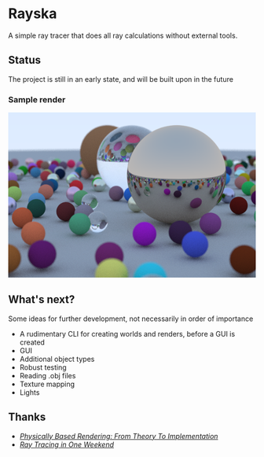 # Rayska
A simple ray tracer that does all ray calculations without external tools.

## Status
The project is still in an early state, and will be built upon in the future
### Sample render
![A ray traced sample render](docs/renders/render.png)

## What's next?
Some ideas for further development, not necessarily in order of importance
- A rudimentary CLI for creating worlds and renders, before a GUI is created
- GUI
- Additional object types
- Robust testing
- Reading .obj files
- Texture mapping
- Lights

## Thanks
- [_Physically Based Rendering: From Theory To Implementation_](https://www.pbr-book.org/)
- [_Ray Tracing in One Weekend_](https://raytracing.github.io/books/RayTracingInOneWeekend.html)
